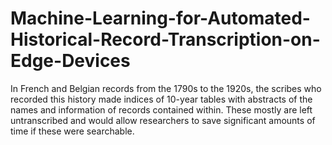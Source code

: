 # Machine-Learning-for-Automated-Historical-Record-Transcription-on-Edge-Devices
In French and Belgian records from the 1790s to the 1920s, the scribes who recorded this history made indices of 10-year tables with abstracts of the names and information of records contained within. These mostly are left untranscribed and would allow researchers to save significant amounts of time if these were searchable.
